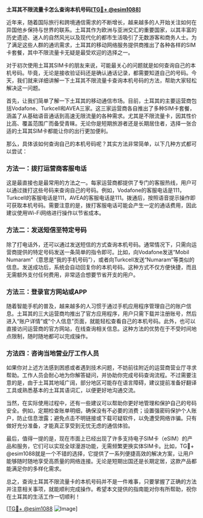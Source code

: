**土耳其不限流量卡怎么查询本机号码[[TG💪+ @esim1088](https://t.me/s/esim1088)]**

近年来，随着国际旅行和跨境通信需求的不断增长，越来越多的人开始关注如何在异国他乡保持与世界的联系。土耳其作为欧洲与亚洲交汇的重要国家，以其丰富的历史遗迹、迷人的自然风光以及现代化的都市生活吸引了无数游客和商务人士。为了满足这些人群的通讯需求，土耳其的移动网络服务提供商推出了各种各样的SIM卡套餐，其中不限流量卡无疑是最受欢迎的选择之一。

对于初次使用土耳其SIM卡的朋友来说，可能最关心的问题就是如何查询自己的本机号码。毕竟，无论是接收验证码还是确认通话记录，都需要知道自己的号码。今天，我们就来详细讲解一下土耳其不限流量卡查询本机号码的方法，帮助大家轻松解决这一问题。

首先，让我们简单了解一下土耳其的移动通信市场。目前，土耳其的主要运营商包括Vodafone、Turkcell和AVEA三家。这三家运营商各自推出了多种SIM卡套餐，涵盖了从基础语音通话到高速无限流量的各种需求。尤其是不限流量卡，因其性价比高、覆盖范围广而备受青睐。无论你是短期旅游者还是长期居住者，选择一张合适的土耳其SIM卡都能让你的出行更加便利。

那么，具体该如何查询自己的本机号码呢？其实方法非常简单，以下几种方式都可以尝试：

### 方法一：拨打运营商客服电话

这是最直接也是最常用的方法之一。每家运营商都提供了专门的客服热线，用户可以通过拨打这些号码来查询自己的号码。例如，Vodafone的客服电话是111，Turkcell的客服电话是111，AVEA的客服电话是111。拨通后，按照语音提示操作即可获取本机号码。需要注意的是，拨打客服电话可能会产生一定的通话费用，因此建议使用Wi-Fi网络进行操作以节省成本。

### 方法二：发送短信至特定号码

除了打电话外，还可以通过发送短信的方式查询本机号码。通常情况下，只需向运营商提供的特定号码发送一条简单的指令即可。比如，向Vodafone发送“Mobil Numaram”（意思是“我的手机号码”），或者向Turkcell发送“Numaram”等类似的信息。发送成功后，系统会自动回复你的本机号码。这种方式不仅方便快捷，而且无需额外支付任何费用，非常适合想要节省开支的用户。

### 方法三：登录官方网站或APP

随着智能手机的普及，越来越多的人习惯于通过手机应用程序管理自己的账户信息。土耳其的三大运营商均推出了官方应用程序，用户只需下载并注册账号，然后进入“账户详情”或“个人信息”页面，就能轻松查看自己的本机号码。此外，也可以直接访问运营商的官方网站，在线查询相关信息。这种方法的优势在于不受时间地点限制，随时随地都可以完成操作。

### 方法四：咨询当地营业厅工作人员

如果你对上述方法感到困惑或者遇到技术问题，不妨前往附近的运营商营业厅寻求帮助。工作人员会耐心地为你解答疑问，并协助你完成号码查询流程。不过需要注意的是，由于土耳其地域广阔，部分地区可能存在语言障碍，建议提前准备好翻译工具或熟悉基本的土耳其语词汇，以便更好地沟通交流。

当然，在实际使用过程中，还有一些建议可以帮助你更好地管理和保护自己的号码安全。例如，定期检查账单明细，确保没有不必要的消费；设置强密码保护个人账户，防止信息泄露；避免点击不明链接或下载可疑软件，以免遭受网络诈骗。只有做好充分准备，才能真正享受到无忧无虑的通信体验。

最后，值得一提的是，现在市面上已经出现了许多支持电子SIM卡（eSIM）的产品和服务，它们可以实现全球漫游功能，无需频繁更换实体SIM卡。比如，TG💪+ @esim1088就是一个不错的选择，它提供了一系列便捷高效的解决方案，让用户能够随时随地享受高质量的网络连接。无论是短期出国还是长期定居，这款产品都能满足你的多样化需求。

总之，查询土耳其不限流量卡的本机号码并不是一件难事，只要掌握了正确的方法并注意相关事项，就能顺利完成操作。希望本文提供的指南能对你有所帮助，祝你在土耳其的生活工作一切顺利！

[[TG💪+ @esim1088](https://t.me/s/esim1088) ![Image](https://i.postimg.cc/4NQfJmqS/Snipaste-2025-05-13-00-14-12.png)]